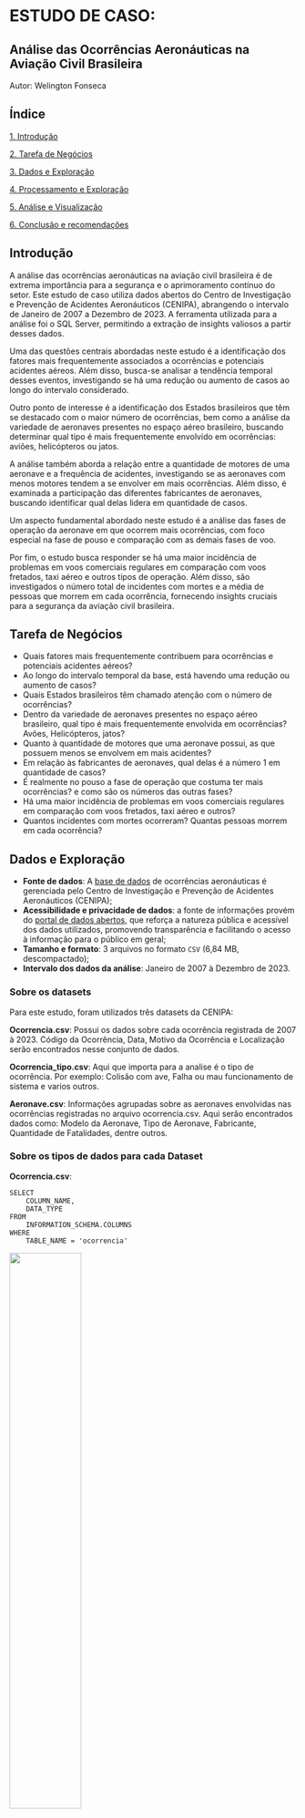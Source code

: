 # ESTUDO DE CASO: 
## Análise das Ocorrências Aeronáuticas na Aviação Civil Brasileira

Autor: Welington Fonseca


## Índice

[1. Introdução](#introdução)

[2. Tarefa de Negócios](#tarefa-de-negócios)

[3. Dados e Exploração](#dados-e-exploração)

[4. Processamento e Exploração](#processamento-e-exploração)

[5. Análise e Visualização](#análise-e-visualização)

[6. Conclusão e recomendações](#conclusão-e-recomendações)

## Introdução

A análise das ocorrências aeronáuticas na aviação civil brasileira é de extrema importância para a segurança e o aprimoramento contínuo do setor. Este estudo de caso utiliza dados abertos do Centro de Investigação e Prevenção de Acidentes Aeronáuticos (CENIPA), abrangendo o intervalo de Janeiro de 2007 a Dezembro de 2023. A ferramenta utilizada para a análise foi o SQL Server, permitindo a extração de insights valiosos a partir desses dados.

Uma das questões centrais abordadas neste estudo é a identificação dos fatores mais frequentemente associados a ocorrências e potenciais acidentes aéreos. Além disso, busca-se analisar a tendência temporal desses eventos, investigando se há uma redução ou aumento de casos ao longo do intervalo considerado.

Outro ponto de interesse é a identificação dos Estados brasileiros que têm se destacado com o maior número de ocorrências, bem como a análise da variedade de aeronaves presentes no espaço aéreo brasileiro, buscando determinar qual tipo é mais frequentemente envolvido em ocorrências: aviões, helicópteros ou jatos.

A análise também aborda a relação entre a quantidade de motores de uma aeronave e a frequência de acidentes, investigando se as aeronaves com menos motores tendem a se envolver em mais ocorrências. Além disso, é examinada a participação das diferentes fabricantes de aeronaves, buscando identificar qual delas lidera em quantidade de casos.

Um aspecto fundamental abordado neste estudo é a análise das fases de operação da aeronave em que ocorrem mais ocorrências, com foco especial na fase de pouso e comparação com as demais fases de voo.

Por fim, o estudo busca responder se há uma maior incidência de problemas em voos comerciais regulares em comparação com voos fretados, taxi aéreo e outros tipos de operação. Além disso, são investigados o número total de incidentes com mortes e a média de pessoas que morrem em cada ocorrência, fornecendo insights cruciais para a segurança da aviação civil brasileira.


## Tarefa de Negócios

  * Quais fatores mais frequentemente contribuem para ocorrências e potenciais acidentes aéreos?
  * Ao longo do intervalo temporal da base, está havendo uma redução ou aumento de casos?
  * Quais Estados brasileiros têm chamado atenção com o número de ocorrências?
  * Dentro da variedade de aeronaves presentes no espaço aéreo brasileiro, qual tipo é mais frequentemente envolvida em ocorrências? Avões, Helicópteros, jatos?
  * Quanto à quantidade de motores que uma aeronave possui, as que possuem menos se envolvem em mais acidentes?  
  * Em relação às fabricantes de aeronaves, qual delas é a número 1 em quantidade de casos?
  * É realmente no pouso a fase de operação que costuma ter mais ocorrências? e como são os números das outras fases?
  * Há uma maior incidência de problemas em voos comerciais regulares em comparação com voos fretados, taxi aéreo e outros?
  * Quantos incidentes com mortes ocorreram? Quantas pessoas morrem em cada ocorrência? 

## Dados e Exploração

* **Fonte de dados**: A [base de dados](https://dados.gov.br/dados/conjuntos-dados/ocorrencias-aeronauticas-da-aviacao-civil-brasileira) de ocorrências aeronáuticas é gerenciada pelo Centro de Investigação e Prevenção de Acidentes Aeronáuticos (CENIPA);
* **Acessibilidade e privacidade de dados**: a fonte de informações provém do [portal de dados abertos](https://dados.gov.br/home), que reforça a natureza pública e acessível dos dados utilizados, promovendo transparência e facilitando o acesso à informação para o público em geral;
* **Tamanho e formato**: 3 arquivos no formato ```CSV``` (6,84 MB, descompactado);
* **Intervalo dos dados da análise**: Janeiro de 2007 à Dezembro de 2023.

### Sobre os datasets

Para este estudo, foram utilizados três datasets da CENIPA:

**Ocorrencia.csv**: Possui os dados sobre cada ocorrência registrada de 2007 à 2023. Código da Ocorrência, Data, Motivo da Ocorrência e Localização serão encontrados nesse conjunto de dados.

**Ocorrencia_tipo.csv**: Aqui que importa para a analise é o tipo de ocorrência. Por exemplo: Colisão com ave, Falha ou mau funcionamento de sistema e varios outros.

**Aeronave.csv**: Informações agrupadas sobre as aeronaves envolvidas nas ocorrências registradas no arquivo ocorrencia.csv. Aqui serão encontrados dados como: Modelo da Aeronave, Tipo de Aeronave, Fabricante, Quantidade de Fatalidades, dentre outros.

### Sobre os tipos de dados para cada Dataset

**Ocorrencia.csv**:

```
SELECT 
    COLUMN_NAME,
    DATA_TYPE
FROM 
    INFORMATION_SCHEMA.COLUMNS
WHERE 
    TABLE_NAME = 'ocorrencia'
```

<img src="https://github.com/welingtonfonsec/Ocorrencias-Aeronauticas-na-Aviacao-Civil-Brasileira/blob/main/Imagens/TipoDeDado_Ocorrencia.png" alt="" width="50%">


**Ocorrencia_tipo.csv**

```
SELECT 
    COLUMN_NAME,
    DATA_TYPE
FROM 
    INFORMATION_SCHEMA.COLUMNS
WHERE 
    TABLE_NAME = 'ocorrencia_tipo'
```

<img src="https://github.com/welingtonfonsec/Ocorrencias-Aeronauticas-na-Aviacao-Civil-Brasileira/blob/main/Imagens/TipoDeDado_OcorrenciaTipoSem%20t%C3%ADtulo.png" alt="" width="100%">


**Aeronave.csv**

```
SELECT 
    COLUMN_NAME,
    DATA_TYPE
FROM 
    INFORMATION_SCHEMA.COLUMNS
WHERE 
    TABLE_NAME = 'aeronave'
```

<img src="https://github.com/welingtonfonsec/Ocorrencias-Aeronauticas-na-Aviacao-Civil-Brasileira/blob/main/Imagens/TipoDeDado_Aeronave.png" alt="" width="100%">



### Quantas ocorrências estão registradas no banco de dados?

Primeiramente é importante que se conceitue o que de fato é uma ocorrência. Segundo a Agência Nacional de Aviação Civil - ANAC, é considerada Ocorrência de Segurança Operacional qualquer evento havido durante a operação da aeronave que fuja dos parâmetros previstos na regulamentação, nos manuais técnicos e demais documentos que orientam a atividade aérea e que exponham a aeronave e/ou seus ocupantes a condições de perigo real ou potencial. Agora vamos para a consulta.

```
SELECT 	
	count(*) AS 'Quantidade Total de Ocorrências' 
FROM 
	ocorrencia
 ```

<img src="https://github.com/welingtonfonsec/Ocorrencias-Aeronauticas-na-Aviacao-Civil-Brasileira/blob/main/Imagens/QuantidadeOcorrencias.png?raw=true" alt="" width="100%">


**Percepções**

Como foi observado na consulta, durante o periodo foram registradas 9821 ocorrências.


### Como é classificada uma ocorrência? 

As ocorrências são classificadas em Acidente, Incidente e Incidente Grave.

**Acidente**

É toda ocorrência relacionada com a operação de uma aeronave, havida entre o período em que uma pessoa nela embarca com a intenção de realizar um voo, até
o momento em que todas as pessoas tenham dela desembarcado e, durante o qual, pelo menos uma das situações abaixo ocorra:

a) qualquer **pessoa sofra lesão grave ou morra** como resultado de estar na aeronave, em contato direto com qualquer uma de suas partes, incluindo aquelas
que dela tenham se desprendido, ou submetida à exposição direta do sopro de hélice, rotor ou escapamento de jato, ou às suas consequências. Exceção é feita
quando as lesões resultarem de causas naturais, forem auto ou por terceiros infligidas, ou forem causadas a pessoas que embarcaram clandestinamente e se
acomodaram em área que não as destinadas aos passageiros e tripulantes;

b) a **aeronave** sofra dano ou falha estrutural que afete adversamente** a resistência estrutural, o seu desempenho ou as suas características de voo; exija
a substituição de grandes componentes ou a realização de grandes reparos no componente afetado. Exceção é feita para falha ou danos limitados ao motor,
suas carenagens ou acessórios; ou para danos limitados a hélices, pontas de asa, antenas, pneus, freios, carenagens do trem, amassamentos leves e pequenas
perfurações no revestimento da aeronave; 

c) a aeronave seja considerada **desaparecida** ou o local onde se encontre seja
**absolutamente inacessível.**

**Incidente**

É toda ocorrência, inclusive de tráfego aéreo, associada à operação de uma aeronave, havendo intenção de voo, que não chegue a se caracterizar como um
acidente, mas que **afete ou possa afetar a segurança da operação.**

**Incidente Grave**

Incidente grave (serious incident) é uma ocorrência intermediária entre acidente e incidente, definida na NSCA 3-1 do CENIPA, item 3.63, como:
“3.63.1 Incidente ocorrido sob circunstâncias em que um acidente quase ocorreu. **A diferença entre o incidente grave e o acidente está apenas nas conseqüências.**”

```
SELECT DISTINCT 
	ocorrencia_classificacao AS 'Tipos de Ocorrêcias' 
FROM  
	ocorrencia
```

<img src="https://github.com/welingtonfonsec/Ocorrencias-Aeronauticas-na-Aviacao-Civil-Brasileira/blob/main/Imagens/TiposDeOcorrecia.png" alt="" width="50%">


### Como se divide o total geral nestas categorias?

```
SELECT 
    ocorrencia_classificacao,
    COUNT(*) AS total_ocorrencias,
    FORMAT(CAST(COUNT(*) AS DECIMAL(18, 2)) / CAST(SUM(COUNT(*)) OVER () AS DECIMAL(18, 2)), '0.00%') AS 'Percentual'
FROM  
    ocorrencia 
GROUP BY 
    ocorrencia_classificacao;
```

<img src="https://github.com/welingtonfonsec/Ocorrencias-Aeronauticas-na-Aviacao-Civil-Brasileira/blob/main/Imagens/Percentual-Acid-Inc-IncGrav.png" alt="" width="50%">


**Percepções**

Diante da consulta é evidenciado que a grande maioria das ocorrêcias registradas durante o período são as de menor gravidade, pelo menos para a ANAC. Ou seja, são números confortantes.


### Média de ocorrêcias por ano

```
SELECT 
    ROUND((SELECT COUNT(*) * 1.0 / COUNT(DISTINCT YEAR(ocorrencia_dia)) FROM ocorrencia), 2) AS 'Média de Ocorrências por Ano'
```

<img src="https://github.com/welingtonfonsec/Ocorrencias-Aeronauticas-na-Aviacao-Civil-Brasileira/blob/main/Imagens/MediaAnualOcorrencias.png" alt="" width="100%">


**Percepções**

Ao ano, em média, a aviação civil brasileira tem 577,71 ocorrêcias.


### Quantas ocorrências por ano?

```
SELECT
    YEAR(ocorrencia_dia) AS Ano,
    COUNT(*) AS Total_Ocorrencias
FROM  
    ocorrencia
GROUP BY
    YEAR(ocorrencia_dia)
ORDER BY
    Total_Ocorrencias DESC
```

<img src="https://github.com/welingtonfonsec/Ocorrencias-Aeronauticas-na-Aviacao-Civil-Brasileira/blob/main/Imagens/OcorrenciasPorAno.png?raw=true" alt="" width="50%">

**Percepções**

As ocorrências registradas de 2015 à 2023 vêm em uma escalada crescimento. Destes o que chamou mais atenção foi o ano de 2023. Ano que não só ultrapassou o recorde histórico que era de 2013, como mais que dobrou. A diferença é enorme até para o ano de 2022. É um valor que deve ser investigado mais profundamente. Pode ter acontecido de fato mais ocorrências, uma maior fiscalização ou até mesmo uma mudança na metodologia que ocasionou esse crescimento. O fato é que esse crescimento continuo pode trazer preocupação.

### Ocorrências do tipo acidente, incidente e incidente grave por ano

Diante dos números alarmantes do item anterior, uma investigação que explique em parte uma possível relação é necessária

**Acidente por ano**

```
SELECT
    YEAR(ocorrencia_dia) AS Ano,
    COUNT(*) AS Total_Acidentes
FROM  
    ocorrencia
WHERE ocorrencia_classificacao = 'ACIDENTE'
GROUP BY
    YEAR(ocorrencia_dia)
ORDER BY
    Ano
```

<img src="https://github.com/welingtonfonsec/Ocorrencias-Aeronauticas-na-Aviacao-Civil-Brasileira/blob/main/Imagens/AcidenteAnopng.png" alt="" width="50%">

**Incidente Grave por ano**

```
SELECT
    YEAR(ocorrencia_dia) AS Ano,
    COUNT(*) AS Total_Acidentes
FROM  
    ocorrencia
WHERE ocorrencia_classificacao = 'INCIDENTE GRAVE'
GROUP BY
    YEAR(ocorrencia_dia)
ORDER BY
    Ano
```

<img src="https://github.com/welingtonfonsec/Ocorrencias-Aeronauticas-na-Aviacao-Civil-Brasileira/blob/main/Imagens/IncidenteGraveAno.png" alt="" width="50%">

**Incidente por ano**

```
SELECT
    YEAR(ocorrencia_dia) AS Ano,
    COUNT(*) AS Total_Acidentes
FROM  
    ocorrencia
WHERE ocorrencia_classificacao = 'INCIDENTE'
GROUP BY
    YEAR(ocorrencia_dia)
ORDER BY
    Ano
```

<img src="https://github.com/welingtonfonsec/Ocorrencias-Aeronauticas-na-Aviacao-Civil-Brasileira/blob/main/Imagens/IncidenteAno.png" alt="" width="50%">

**Percepções**

A investigação nos traz que o número expressivo de ocorrências em 2023 está ligada diretamente com o número de incidentes. Os números de acidentes e de incidentes graves oscilaram dentro de uma aparente normalidade. É um achado que de certa forma pode ser considerado como uma boa notícia. Pois o aumento expressivo está ligado com o tipo de ocorrêcia menos preocupante.


### Distribuição de ocorrências por Unidades Federativas

```
SELECT  TOP (10)
	ocorrencia_uf AS 'Estados', 
	COUNT(*) AS total_ocorrencias,
	FORMAT(CAST(COUNT(*) AS DECIMAL(18, 2)) / CAST(SUM(COUNT(*)) OVER () AS DECIMAL(18, 2)), '0.00%') AS 'Percentual'
FROM  
	ocorrencia
GROUP BY 
	ocorrencia_uf
ORDER BY
	COUNT(*) DESC
```

<img src="https://github.com/welingtonfonsec/Ocorrencias-Aeronauticas-na-Aviacao-Civil-Brasileira/blob/main/Imagens/OcorrenciasPorEstado.png" alt="" width="100%">


**Percepções**

Como esperado, o maior número de ocorrências registradas aconteceram no estado de São Paulo. Mais até que a soma de todos os estados da região Sudeste. Esse número pode ser explicado por ser o estado com mais aeroportos e consequentemente uma maior movimentação aérea. Para a região Sul, o estado que se destaca é o do Paraná. No Centro-Oeste, Mato Grosso. No Norte, Pará. E no Nordeste, o Estado da Bahia. 

Na base de dados existem registros sem UF, preenchidos com "***". Estes registros são de ocorrências em aeronaves que decolaram no Brasil mas que tiveram problemas em águas internacionais ou em lugar desconhecido, Como pode ser visto abaixo.
```
SELECT  
	ocorrencia_uf, ocorrencia_classificacao, ocorrencia_cidade, ocorrencia_dia
FROM  
	ocorrencia
WHERE 
	ocorrencia_uf = '***'
```

<img src="https://github.com/welingtonfonsec/Ocorrencias-Aeronauticas-na-Aviacao-Civil-Brasileira/blob/main/Imagens/ocorrenciasSEMUF.png" alt="" width="100%">


### Tipos de ocorrência

Em um item anterior, analisamos a classificação de ocorrêcias. Onde foi visto por uma perspectiva de gravidade. Neste item, a analise será feita pelo tipo da ocorrência. Ou seja, o que de fato aconteceu. Na consulta abaixo foi selecionada as 20 maiores causas, de um universo de 86 tipos de ocorrências.

```
SELECT TOP (20)
	ocorrencia_tipo, 
	COUNT(*) AS total_ocorrencias,
	FORMAT(CAST(COUNT(*) AS DECIMAL(18, 2)) / CAST(SUM(COUNT(*)) OVER () AS DECIMAL(18, 2)), '0.00%') AS 'Percentual'
FROM  
	ocorrencia_tipo
GROUP BY 
	ocorrencia_tipo
ORDER BY
	COUNT(*) DESC
```

<img src="https://github.com/welingtonfonsec/Ocorrencias-Aeronauticas-na-Aviacao-Civil-Brasileira/blob/main/Imagens/PercentualTipoOcorrencia.png" alt="" width="100%">


**Percepções**

Temos que das cinco principais causas de ocorrências, quatro são de fatores que em tese não remetem à falha humana. Do ponto de vista para o profissional de aviação são bons resultados. Mas por outro lado, mostra uma certa preocupação por serem situações que fogem de seu controle. Essas informações são de grande importância para as fabricantes de aeronaves. É válido destacar também as ocorrências de colisão com aves, que é um problema que necessita de uma cooperação de todos os envolvidos nesse sistema. O CENIPA entrega um anuário ratificando seu compromisso de contribuir para a prevenção de acidentes aeronáuticos, decorrentes de colisões com fauna, com o desenvolvimento contínuo de técnicas de investigação deste tipo de ocorrência, manutenção do SIGRA (Sistema de Gerenciamento de Risco Aviário) e trabalho em cooperação com outras organizaçõoes (ANAC, Operadores de Aeródromos, SAC, etc) para desenvolver produtos que melhorem o gerenciamento de desse tipo de ocorrência e ao mesmo tempo proteja a fauna no Brasil.

### Tipos de ocorrência por incidente

Como mostrado em um item anterior, foi evidenciado um aumento muito forte de ocorrências entre os anos de 2022 e 2023. Assim foi feita uma breve investigação, e constatou-se que esse aumento tem relação com o aumento das ocorrências classicadas como incidentes. E agora para saber qual tipo de ocorrência afetou diretamento o resultado, vamos para a proxima consulta.
Foi comparado os anos de 2022 e 2023.
```
SELECT TOP (5)
    ocorrencia_tipo, 
    COUNT(*) AS total_ocorrencias,
    FORMAT(CAST(COUNT(*) AS DECIMAL(18, 2)) / CAST(SUM(COUNT(*)) OVER () AS DECIMAL(18, 2)), '0.00%') AS 'Percentual'
FROM 
    ocorrencia_tipo
INNER JOIN ocorrencia
ON  ocorrencia_tipo.codigo_ocorrencia1 = ocorrencia.codigo_ocorrencia1
WHERE ocorrencia_classificacao = 'INCIDENTE' AND YEAR(ocorrencia_dia) = 2022
GROUP BY 
    ocorrencia_tipo
ORDER BY
    COUNT(*) DESC
```
```
SELECT TOP (5)
    ocorrencia_tipo, 
    COUNT(*) AS total_ocorrencias,
    FORMAT(CAST(COUNT(*) AS DECIMAL(18, 2)) / CAST(SUM(COUNT(*)) OVER () AS DECIMAL(18, 2)), '0.00%') AS 'Percentual'
FROM 
    ocorrencia_tipo
INNER JOIN ocorrencia
ON  ocorrencia_tipo.codigo_ocorrencia1 = ocorrencia.codigo_ocorrencia1
WHERE ocorrencia_classificacao = 'INCIDENTE' AND YEAR(ocorrencia_dia) = 2023
GROUP BY 
    ocorrencia_tipo
ORDER BY
    COUNT(*) DESC
```

<img src="https://github.com/welingtonfonsec/Ocorrencias-Aeronauticas-na-Aviacao-Civil-Brasileira/blob/main/Imagens/IncidentesTipo2022e2023.png" alt="" width="100%">

**Percepções**

Como observado acima, a razão do grande aumento de ocorrências em 2023 foi o aumento expressivo de colisões com aves. Esse aumento pode ser causado de fato pelo aumento desse tipo de ocorrência, por uma maior fiscalização ou por uma mudança metodológica.


### Qual tipo de motor mais gerou ocorrências?

```
SELECT
	aeronave_motor_tipo, 
	COUNT(*) AS total_ocorrencias,
	FORMAT(CAST(COUNT(*) AS DECIMAL(18, 2)) / CAST(SUM(COUNT(*)) OVER () AS DECIMAL(18, 2)), '0.00%') AS 'Percentual'
FROM 
	aeronave
INNER JOIN ocorrencia
ON 	aeronave.codigo_ocorrencia2 = ocorrencia.codigo_ocorrencia1
GROUP BY 
	aeronave_motor_tipo
ORDER BY
	COUNT(*) DESC
```

<img src="https://github.com/welingtonfonsec/Ocorrencias-Aeronauticas-na-Aviacao-Civil-Brasileira/blob/main/Imagens/OcorrenciaMotor.png" alt="" width="100%">


**Percepções**

A popularidade é causa direta de o número 1 de ocorrências aéreas serem os **motores à pistão**. Os motores à pistão são uma opção comum em aviação, conhecidos por sua simplicidade, confiabilidade e facilidade de manutenção. Semelhantes aos motores de carros, são amplamente utilizados em aeronaves de treinamento e na aviação executiva, como no Beechcraft Baron e Piper Seneca. Além da versatilidade operacional, esses motores oferecem custos mais baixos devido à disponibilidade de mão de obra qualificada e ao uso de gasolina, mais econômica que o querosene de aviação. Sua comparação com os motores do Volkswagen Fusca destaca a acessibilidade e praticidade associadas a essa tecnologia na aviação. Em segundo lugar, os **motores à jato ou Turbofan**. Os motores turbofan funcionam inversamente aos turbo-hélices, gerando força ao expelir o ar para trás. Destacam-se pela eficiência em altas velocidades, contrastando com os turbo-hélices. A comparação com automóveis ilustra a diferença de desempenho em arrancadas e velocidades elevadas. Esses motores demandam considerável fluxo de ar para operar plenamente, passando por compressores, câmara de combustão e turbina. Aeronaves com motores à jato necessitam de infraestrutura aeroportuária mais robusta e podem ter maior consumo de combustível. A escolha entre esses motores depende das necessidades específicas do voo. A Flapper oferece aeronaves seguras e certificadas para voos personalizados no Brasil e no exterior, proporcionando tranquilidade aos clientes. Em terceiro os **Turbo-Helice**. Os motores turbo-hélice destacam-se por suas grandes hélices acopladas ao próprio eixo, muitas vezes ultrapassando a altura da aeronave. Essa característica gera uma tração significativa, facilitando operações em pistas curtas tanto durante decolagens quanto pousos. O "passo reverso" das pás, ajustado pelos pilotos por meio do governo da hélice, contribui para efetiva frenagem mecânica, aumentando a eficiência dos freios. Comparáveis ao torque de automóveis turbo, esses motores são adaptáveis em diversas fases do voo, permitindo ajustes automáticos ou manuais no ângulo das pás. A eficiência e menor consumo de combustível, especialmente ao utilizar querosene, tornam os motores turbo-hélice atrativos, com destaque para modelos como o Pratt & Whitney PT-6, reconhecidos por sua confiabilidade. O ajuste de passo desempenha papel crucial em situações de pane de motor, proporcionando controle aerodinâmico em condições extremas.


### Qual tipo de aeronave gerou mais ocorrências?

```
SELECT
	aeronave_tipo_veiculo, 
	COUNT(*) AS total_ocorrencias,
	FORMAT(CAST(COUNT(*) AS DECIMAL(18, 2)) / CAST(SUM(COUNT(*)) OVER () AS DECIMAL(18, 2)), '0.00%') AS 'Percentual'
FROM 
	aeronave
INNER JOIN ocorrencia
ON 	aeronave.codigo_ocorrencia2 = ocorrencia.codigo_ocorrencia1
GROUP BY 
	aeronave_tipo_veiculo
ORDER BY
	COUNT(*) DESC
```

<img src="https://github.com/welingtonfonsec/Ocorrencias-Aeronauticas-na-Aviacao-Civil-Brasileira/blob/main/Imagens/OcorrenciaTipoAeronave.png" alt="" width="100%">

**Percepções**

Claramente, ocorrências com aviões são notavelmente mais comuns do que qualquer outro tipo de aeronave. Além disso, o número total de ocorrências com aviões supera a soma de todos os outros tipos de aeronaves. 

### Qual fabricante de aeronave gerou mais ocorrências?

```
SELECT TOP (10)
	aeronave_fabricante, 
	COUNT(*) AS total_ocorrencias,
	FORMAT(CAST(COUNT(*) AS DECIMAL(18, 2)) / CAST(SUM(COUNT(*)) OVER () AS DECIMAL(18, 2)), '0.00%') AS 'Percentual'
FROM 
	aeronave
INNER JOIN ocorrencia
ON 	aeronave.codigo_ocorrencia2 = ocorrencia.codigo_ocorrencia1
GROUP BY 
	aeronave_fabricante
ORDER BY
	COUNT(*) DESC
```

<img src="https://github.com/welingtonfonsec/Ocorrencias-Aeronauticas-na-Aviacao-Civil-Brasileira/blob/main/Imagens/OcorrenciaFabricante.png" alt="" width="100%">

**Percepções**

A fabricante americana Cessna Aircraft ocupa 13,66% das causas de ocorrências envolvendo aeronaves, seguida das brasileiras EMBRAER e Neiva Industria. 

A **Cessna Aircraft**, integrada à Textron Aviation, tem uma presença consolidada no mercado aéreo brasileiro. Suas aeronaves, desde modelos leves até jatos executivos, são amplamente utilizadas em operações de aviação geral, treinamento de pilotos e voos executivos. A Cessna é reconhecida por oferecer aeronaves versáteis e confiáveis, adaptadas às demandas diversificadas da aviação no Brasil.

A **Embraer** é uma das maiores fabricantes de aeronaves do mundo e tem uma influência significativa no mercado aéreo brasileiro. Reconhecida por seus jatos comerciais, executivos e militares, a Embraer desempenha um papel importante na aviação civil e de defesa no Brasil. Além da produção de aeronaves, a empresa também oferece soluções integradas em serviços de suporte e treinamento.

A **Neiva Indústria Aeronáutica**, agora parte da Embraer, teve uma presença marcante na aviação brasileira. Especializada em aeronaves de treinamento, como o conhecido T-25 Universal, a Neiva contribuiu para o desenvolvimento da aviação militar e civil no Brasil. Seu histórico inclui a produção de aeronaves robustas e adaptadas às demandas das forças armadas e escolas de aviação no país.

Essas fabricantes desempenham papéis distintos, oferecendo diversidade e qualidade à frota aérea brasileira, abrangendo desde a aviação geral até segmentos militares e executivos.

### Qual o tipo de voo costuma ter mais ocorrências?


```
SELECT
	aeronave_registro_segmento, 
	COUNT(*) AS total_ocorrencias,
	FORMAT(CAST(COUNT(*) AS DECIMAL(18, 2)) / CAST(SUM(COUNT(*)) OVER () AS DECIMAL(18, 2)), '0.00%') AS 'Percentual'
FROM 
	aeronave
INNER JOIN ocorrencia
ON 	aeronave.codigo_ocorrencia2 = ocorrencia.codigo_ocorrencia1
GROUP BY 
	aeronave_registro_segmento
ORDER BY
	COUNT(*) DESC
```

<img src="https://github.com/welingtonfonsec/Ocorrencias-Aeronauticas-na-Aviacao-Civil-Brasileira/blob/main/Imagens/TipodeVoo.png" alt="" width="100%">

**Percepções**

As estatísticas indicam que viagens aéreas são uma das formas mais seguras de transporte, ficando apenas atrás dos elevadores em termos de segurança. Isso se deve a regulamentações rigorosas, avanços tecnológicos e treinamento intensivo de pilotos. Esse tipo de rigor é padrão das grandes empresas de aviação que operam os voos regulares e isso remete um sentimento de segurança ainda maior quando se compara com voos de outros segmentos como voos particulares e taxi aéreo, que são geridas por empresas de estrutura menor. Porém a consulta mostra que os voos regulares são lideres em ocorrências. O que gera uma certa preocupação, visto que é o segmento mais acessivel e consequentemente o mais popular no país. Além disso, surgem questionamentos como: São ocorrências simples que são prontamente resolvidas ou são ocorrêcias mais graves que colocam em risco diretamente a vida dos usuários desse serviço tão popular? 

Esse achado pede uma investigação um pouco mais aprofundada no próximo item.

### Qual o tipo de voo costuma ter mais ocorrências do tipo acidente?

```
SELECT
	aeronave_registro_segmento, 
	COUNT(*) AS total_ocorrencias,
	FORMAT(CAST(COUNT(*) AS DECIMAL(18, 2)) / CAST(SUM(COUNT(*)) OVER () AS DECIMAL(18, 2)), '0.00%') AS 'Percentual'
FROM 
	aeronave
INNER JOIN ocorrencia
ON 	aeronave.codigo_ocorrencia2 = ocorrencia.codigo_ocorrencia1
WHERE ocorrencia_classificacao = 'ACIDENTE'
GROUP BY 
	aeronave_registro_segmento
ORDER BY
	COUNT(*) DESC
```

<img src="https://github.com/welingtonfonsec/Ocorrencias-Aeronauticas-na-Aviacao-Civil-Brasileira/blob/main/Imagens/TipoDeVooAcidentes.png" alt="" width="100%">

**Percepções**

Indo direto ao ponto, as ocorrências foram filtradas por "acidente", que é o nivel de ocorrência mais grave para a ANAC. Nesse sentido, a consulta mostra que a esmagadora maioria dos acidentes ocorrem com voos particulares em 39,25% dos casos. Os voos regulares ocupam a posição nove com menos de 1% dos casos. Essa informação vem certa forma para aliviar os usuários de voos regulares, confirmando que as ocorrências nesse segmento em sua maioria não são gravosos. Por outro lado, acende uma luz de alerta para os outros segmentos tais como: particulares, agrícolas, experimentais e de instrução. Estes que necessitam de uma fiscalização bem mais rigorosa, aos moldes das grandes empresas de aviação regular. Principalmente o segmento de voos particulares que nos útimos anos vem crescendo forte no cenário nacional.


### A quantidade de motores na aeronave influencia no número de ocorrências? E de acidentes?

```
SELECT
	aeronave_motor_quantidade, 
	COUNT(*) AS total_ocorrencias,
	FORMAT(CAST(COUNT(*) AS DECIMAL(18, 2)) / CAST(SUM(COUNT(*)) OVER () AS DECIMAL(18, 2)), '0.00%') AS 'Percentual'
FROM 
	aeronave
INNER JOIN ocorrencia
ON 	aeronave.codigo_ocorrencia2 = ocorrencia.codigo_ocorrencia1
GROUP BY 
	aeronave_motor_quantidade
ORDER BY
	COUNT(*) DESC
```

<img src="https://github.com/welingtonfonsec/Ocorrencias-Aeronauticas-na-Aviacao-Civil-Brasileira/blob/main/Imagens/QtdMotorOcorrencia.png" alt="" width="100%">


Agora filtrando por 'Acidentes'

```
SELECT
	aeronave_motor_quantidade, 
	COUNT(*) AS total_ocorrencias,
	FORMAT(CAST(COUNT(*) AS DECIMAL(18, 2)) / CAST(SUM(COUNT(*)) OVER () AS DECIMAL(18, 2)), '0.00%') AS 'Percentual'
FROM 
	aeronave
INNER JOIN ocorrencia
ON 	aeronave.codigo_ocorrencia2 = ocorrencia.codigo_ocorrencia1
WHERE ocorrencia_classificacao = 'ACIDENTE'
GROUP BY 
	aeronave_motor_quantidade
ORDER BY
	COUNT(*) DESC
```

<img src="https://github.com/welingtonfonsec/Ocorrencias-Aeronauticas-na-Aviacao-Civil-Brasileira/blob/main/Imagens/AcidenteQntMotor.png" alt="" width="100%">

**Percepções**

A segurança de aeronaves com menos motores pode ser influenciada por fatores como o uso em operações desafiadoras (treinamento, voos privados), menor redundância em caso de falha o que significa que a perda de um motor pode representar um desafio maior. O resultado da consulta fortalece esse argumento ao trazer uma aparente relação inversa entre a quantidade de ocorrências e quantidade de motores por aeronave. Isso fica bem mais evidente quando se filtra por 'acidente'. 

### Quais fases de operação costumam ter mais ocorrências?

Agora análise se volta para o momento ou procedimento do voo que aconteceram mais ocorrências. Aqui pode ser respondidas perguntas como: qual o momento mais crítico de toda a viagem aérea? Quando o usuário deve apertar os cintos?

```
SELECT TOP (10)
	aeronave_fase_operacao, 
	COUNT(*) AS total_ocorrencias,
	FORMAT(CAST(COUNT(*) AS DECIMAL(18, 2)) / CAST(SUM(COUNT(*)) OVER () AS DECIMAL(18, 2)), '0.00%') AS 'Percentual'
FROM 
	aeronave
INNER JOIN ocorrencia
ON 	aeronave.codigo_ocorrencia2 = ocorrencia.codigo_ocorrencia1
GROUP BY 
	aeronave_fase_operacao
ORDER BY
	COUNT(*) DESC
```

<img src="https://github.com/welingtonfonsec/Ocorrencias-Aeronauticas-na-Aviacao-Civil-Brasileira/blob/main/Imagens/ProcedimentoOcorrencia.png" alt="" width="100%">

**Percepções**

Como esperado e como é divulgado em veículos de informação, a decolagem, o pouso e o estágio de cruzeiro são os momentos mais críticos em uma viagem aérea. A decolagem demanda superar a gravidade com uma grande quantidade de energia, enquanto o pouso exige precisão na aproximação e controle próximo ao solo. Durante o cruzeiro, embora seja uma fase mais estável, é necessário manter a estabilidade por períodos prolongados, gerenciando eficientemente o combustível. Essas fases demandam habilidades precisas dos pilotos e atenção rigorosa, sendo essenciais para garantir a segurança ao longo de toda a jornada.


### Quais são os tipos de danos que podem ocorrer a uma aeronave? E qual a mais comum?

A CENIPA (Centro de Investigação e Prevenção de Acidentes Aeronáuticos) usa padrões internacionais ao avaliar e relatar incidentes aéreos. As nomenclaturas dos tipos de danos são: 

**Nenhum Dano:** Não resultou em danos à estrutura, sistemas ou componentes.

**Dano Leve:** Pode envolver danos superficiais ou pequenas peças.

**Dano Substancial:** Os danos são mais sérios e afetam a integridade estrutural, a funcionalidade ou a segurança da aeronave. Este nível de dano pode exigir reparos extensos.

**Aeronave Destruída:** Este é o nível mais grave, indicando que a aeronave sofreu danos tão significativos que a sua recuperação ou reparo não é viável. A aeronave é considerada como perdida.

```
SELECT
	aeronave_nivel_dano, 
	COUNT(*) AS total_ocorrencias,
	FORMAT(CAST(COUNT(*) AS DECIMAL(18, 2)) / CAST(SUM(COUNT(*)) OVER () AS DECIMAL(18, 2)), '0.00%') AS 'Percentual'
FROM 
	aeronave
INNER JOIN ocorrencia
ON 	aeronave.codigo_ocorrencia2 = ocorrencia.codigo_ocorrencia1
GROUP BY 
	aeronave_nivel_dano
ORDER BY
	COUNT(*) DESC
```

<img src="https://github.com/welingtonfonsec/Ocorrencias-Aeronauticas-na-Aviacao-Civil-Brasileira/blob/main/Imagens/TipoDeDano.png" alt="" width="100%">


**Percepções**

Como explicado acima e levando em consideração os números resultantes da consulta, a grande maioria, **68,17%**, das ocorrências são de eventos de leve ou de nenhuma gravidade para a integridade estrutural, ou funcionalidade ou a segurança da aeronave, reforçando a confiabilidade desse meio de transporte.


### Frequência de fatalidades por ocorrência

Possivelmente, o leitor mais direto pode ter pulado as seções anteriores, chegando a esta pergunta crucial: quantos óbitos ocorreram nessas ocorrências registradas? É, de fato, um ponto de grande impacto e relevância. Enfim, aos resultados. Para responder essa pergunta foi agrupado os casos onde pessoas morreram por quantidade, a fim de saber não só quantas fatalidades de 2007 à 2023, mas também a sua frequência.

```
SELECT
	aeronave_fatalidades_total AS 'Mortes', 
	COUNT(aeronave_fatalidades_total) AS 'Frequência',
	FORMAT(CAST(COUNT(*) AS DECIMAL(18, 2)) / CAST(SUM(COUNT(*)) OVER () AS DECIMAL(18, 2)), '0.00%') AS 'Percentual'
FROM 
	aeronave
INNER JOIN ocorrencia
ON 	aeronave.codigo_ocorrencia2 = ocorrencia.codigo_ocorrencia1
GROUP BY 
	aeronave_fatalidades_total
ORDER BY
	COUNT(*) DESC
```

<img src="https://github.com/welingtonfonsec/Ocorrencias-Aeronauticas-na-Aviacao-Civil-Brasileira/blob/main/Imagens/MortesPorOcorrencia.png" alt="" width="100%">

**Percepções**

Felizmente e como era esperado, a esmagadora maioria, quase **94%**, das ocrrências não tem qualquer fatalidade. Em segundo lugar vem as ocorrências com apenas uma morte com pouco mais que 3% e em terceiro duas mortes com 1,67%. Isso se deve ao alto número de ocorrêcias com motores à pistão, que geralmente são usadas em pequenas aeronaves do tipo monomotores e bimotores que têm como uma de suas caracteristicas possuírem um ou dois assentos. 


